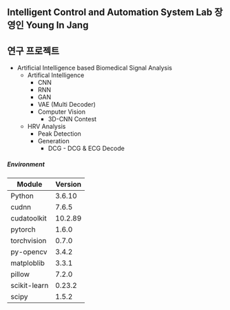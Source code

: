 ## __Intelligent Control and Automation System Lab 장영인 Young In Jang__
## 연구 프로젝트 

* Artificial Intelligence based Biomedical Signal Analysis
  * Artifical Intelligence  
    * CNN  
    * RNN  
    * GAN
    * VAE (Multi Decoder)
    * Computer Vision      
      * 3D-CNN Contest    
  * HRV Analysis  
    * Peak Detection  
    * Generation  
        * DCG - DCG & ECG Decode

       
##### Environment  
Module | Version
-------------- | --------
Python | 3.6.10
cudnn | 7.6.5
cudatoolkit | 10.2.89
pytorch | 1.6.0
torchvision | 0.7.0
py-opencv | 3.4.2
matploblib | 3.3.1
pillow | 7.2.0
scikit-learn | 0.23.2
scipy | 1.5.2
